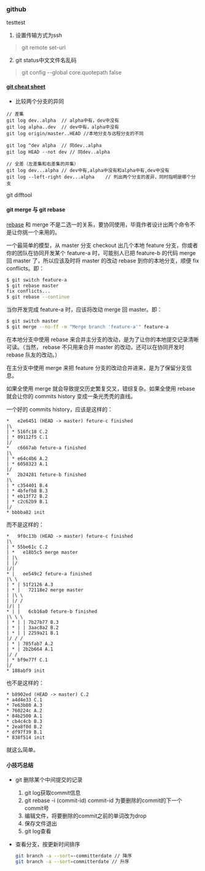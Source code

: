 
### github

testtest

1. 设置传输方式为ssh
> git remote set-url

2. git status中文文件名乱码
> git config --global core.quotepath false

#### [git cheat sheet](https://services.github.com/on-demand/downloads/github-git-cheat-sheet.pdf)

- 比较两个分支的异同

```shell
// 差集
git log dev..alpha	// alpha中有，dev中没有
git log alpha..dev	// dev中有，alpha中没有
git log origin/master..HEAD	//本地分支与远程分支的不同

git log ^dev alpha	// 同dev..alpha
git log HEAD --not dev // 同dev..alpha

// 全差（左差集和右差集的并集）
git log dev...alpha	// dev中有,alpha中没有和alpha中有,dev中没有
git log --left-right dev...alpha	// 列出两个分支的差异，同时指明是哪个分支
```

git difftool


#### git merge 与 git rebase

[rebase](https://www.zhihu.com/search?q=rebase&search_source=Entity&hybrid_search_source=Entity&hybrid_search_extra={"sourceType"%3A"answer"%2C"sourceId"%3A1990894567}) 和 merge 不是二选一的关系，要协同使用，毕竟作者设计出两个命令不是让你挑一个来用的。

一个最简单的模型，从 master 分支 checkout 出几个本地 feature 分支，你或者你的团队在协同开发某个 feature-a 时，可能别人已把 feature-b 的代码 merge 回 master 了，所以应该及时将 master 的改动 rebase 到你的本地分支，顺便 fix conflicts。即：

```bash
$ git switch feature-a
$ git rebase master
fix conflicts...
$ git rebase --continue
```

当你开发完成 feature-a 时，应该将改动 merge 回 master。即：

```bash
$ git switch master
$ git merge --no-ff -m "Merge branch 'feature-a'" feature-a
```

在本地分支中使用 rebase 来合并主分支的改动，是为了让你的本地提交记录清晰可读。（当然， rebase 不只用来合并 master 的改动，还可以在协同开发时 rebase 队友的改动。）

在主分支中使用 merge 来把 feature 分支的改动合并进来，是为了保留分支信息。

如果全使用 merge 就会导致提交历史繁复交叉，错综复杂。如果全使用 rebase 就会让你的 commits history 变成一条光秃秃的直线。

一个好的 commits history，应该是这样的：

```text
*   e2e6451 (HEAD -> master) feture-c finished
|\
| * 516fc18 C.2
| * 09112f5 C.1
|/
*   c6667ab feture-a finished
|\
| * e64c4b6 A.2
| * 6058323 A.1
|/
*   2b24281 feture-b finished
|\
| * c354401 B.4
| * 4bfefb8 B.3
| * eb13f72 B.2
| * c2c62b9 B.1
|/
* bbbba82 init
```

而不是这样的：

```text
*   9f0c13b (HEAD -> master) feture-c finished
|\
| * 55be61c C.2
| *   e18b5c5 merge master
| |\
| |/
|/|
* |   ee549c2 feture-a finished
|\ \
| * | 51f2126 A.3
| * |   72118e2 merge master
| |\ \
| |/ /
|/| |
* | |   6cb16a0 feture-b finished
|\ \ \
| * | | 7b27b77 B.3
| * | | 3aac8a2 B.2
| * | | 2259a21 B.1
|/ / /
| * | 785fab7 A.2
| * | 2b2b664 A.1
|/ /
| * bf9e77f C.1
|/
* 188abf9 init
```

也不是这样的：

```text
* b8902ed (HEAD -> master) C.2
* a4d4e33 C.1
* 7e63b80 A.3
* 760224c A.2
* 84b2500 A.1
* cb4c4cb B.3
* 2ea8f0d B.2
* df97f39 B.1
* 838f514 init
```

就这么简单。

#### 小技巧总结

- git 删除某个中间提交的记录

  1. git log获取commit信息  
  2. git rebase -i (commit-id)   commit-id 为要删除的commit的下一个commit号
  3. 编辑文件，将要删除的commit之前的单词改为drop  
  4. 保存文件退出  
  5. git log查看

- 查看分支，按更新时间排序

  ```bash
  git branch -a --sort=-committerdate // 降序
  git branch -a --sort=committerdate // 升序
  ```

